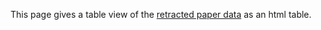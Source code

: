 This page gives a table view of the [retracted paper data](data/retractable.json) as an html table.
<html>
    <script>
          let retractable;

    fetch('https://raw.githubusercontent.com/jmillanacosta/retractable/main/data/retractable.json')
  .then(response => response.json())
  .then(data => {
    retractable = data.retracted_articles; // access the retracted_articles array inside the object
    renderTable(retractable);
})
  .catch(error => console.error(error));

     
      // Function to render table from JSON data
      function renderTable(data) {
        

        const table = document.createElement("table");
        const headers = Object.keys(data[0]);
        const headerRow = document.createElement("tr");
        for (const header of headers) {
          const th = document.createElement("th");
          th.appendChild(document.createTextNode(header));
          headerRow.appendChild(th);
        }
        table.appendChild(headerRow);
        for (const row of data) {
          const tr = document.createElement("tr");
          for (const header of headers) {
            const td = document.createElement("td");
            td.appendChild(document.createTextNode(row[header]));
            tr.appendChild(td);
          }
          table.appendChild(tr);
        }
        document.body.appendChild(table);
      }
    </script>
</html>